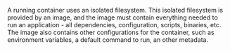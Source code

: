 A running container uses an isolated filesystem. This isolated filesystem is provided by an image, and the image must contain everything needed to run an application - all dependencies, configuration, scripts, binaries, etc. The image also contains other configurations for the container, such as environment variables, a default command to run, an other metadata.